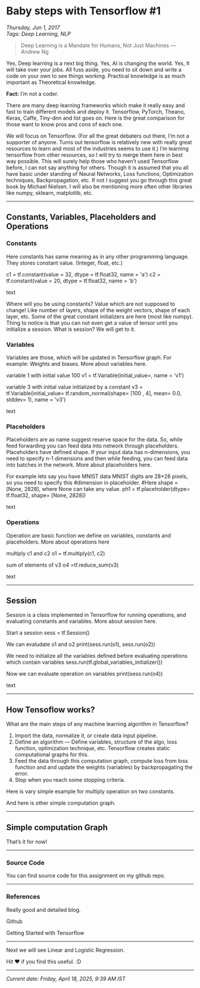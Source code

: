 # Baby steps with Tensorflow #1

*Thursday, Jun 1, 2017*  
*Tags: Deep Learning, NLP*

> Deep Learning is a Mandate for Humans, Not Just Machines — Andrew Ng

Yes, Deep learning is a next big thing. Yes, AI is changing the world. Yes, It will take over your jobs. All fuss aside, you need to sit down and write a code on your own to see things working. Practical knowledge is as much important as Theoretical knowledge.

**Fact:** I’m not a coder.

There are many deep learning frameworks which make it really easy and fast to train different models and deploy it. Tensorflow, PyTorch, Theano, Keras, Caffe, Tiny-dnn and list goes on. Here is the great comparison for those want to know pros and cons of each one.

We will focus on Tensorflow. (For all the great debaters out there, I’m not a supporter of anyone. Turns out tensorflow is relatively new with really great resources to learn and most of the industries seems to use it.) I’m learning tensorflow from other resources, so I will try to merge them here in best way possible. This will surely help those who haven’t used Tensorflow before, I can not say anything for others. Though it is assumed that you all have basic under standing of Neural Networks, Loss functions, Optimization techniques, Backpropagation, etc. If not I suggest you go through this great book by Michael Nielsen. I will also be mentioning more often other libraries like numpy, sklearn, matplotlib, etc.

---

## Constants, Variables, Placeholders and Operations

### Constants

Here constants has same meaning as in any other programming language. They stores constant value. (Integer, float, etc.)

c1 = tf.constant(value = 32, dtype = tf.float32, name = 'a')
c2 = tf.constant(value = 20, dtype = tf.float32, name = 'b')

text

Where will you be using constants? Value which are not supposed to change! Like number of layers, shape of the weight vectors, shape of each layer, etc. Some of the great constant initializers are here (most like numpy). Thing to notice is that you can not even get a value of tensor until you initialize a session. What is session? We will get to it.

### Variables

Variables are those, which will be updated in Tensorflow graph. For example: Weights and biases. More about variables here.

variable 1 with initial value 100
v1 = tf.Variable(initial_value=, name = 'v1')

variable 3 with initial value initialized by a constant
v3 = tf.Variable(initial_value= tf.random_normal(shape= [100 , 4], mean= 0.0, stddev= 1), name = 'v3')

text

### Placeholders

Placeholders are as name suggest reserve space for the data. So, while feed forwarding you can feed data into network through placeholders. Placeholders have defined shape. If your input data has n-dimensions, you need to specify n-1 dimensions and then while feeding, you can feed data into batches in the network. More about placeholders here.

For example lets say you have MNIST data
MNIST digits are 28*28 pixels, so you need to specify this
#dimension in placeholder.
#Here shape = [None, 2828], where None can take any value.
ph1 = tf.placeholder(dtype= tf.float32, shape= [None, 2828])

text

### Operations

Operation are basic function we define on variables, constants and placeholders. More about operations here

multiply c1 and c2
o1 = tf.multiply(c1, c2)

sum of elements of v3
o4 =tf.reduce_sum(v3)

text

---

## Session

Session is a class implemented in Tensorflow for running operations, and evaluating constants and variables. More about session here.

Start a session
sess = tf.Session()

We can evaludate o1 and o2
print(sess.run(o1), sess.run(o2))

We need to initialize all the variables defined
before evaluating operations which contain variables
sess.run(tf.global_variables_initializer())

Now we can evaluate operation on variables
print(sess.run(o4))

text

---

## How Tensoflow works?

What are the main steps of any machine learning algorithm in Tensorflow?

1. Import the data, normalize it, or create data input pipeline.
2. Define an algorithm — Define variables, structure of the algo, loss function, optimization technique, etc. Tensorflow creates static computational graphs for this.
3. Feed the data through this computation graph, compute loss from loss function and and update the weights (variables) by backpropagating the error.
4. Stop when you reach some stopping criteria.

Here is vary simple example for multiply operation on two constants.

And here is other simple computation graph.

---

## Simple computation Graph

That’s it for now!

---

### Source Code

You can find source code for this assignment on my github repo.

---

### References

Really good and detailed blog.

Github

Getting Started with Tensorflow

---

Next we will see Linear and Logistic Regression.

Hit ❤ if you find this useful. :D

---

*Current date: Friday, April 18, 2025, 9:39 AM IST*
